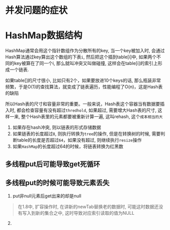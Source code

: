 # 并发问题的症状

# HashMap数据结构
HashMap通常会用这个指针数组作为分散所有的key, 当一个key被加入时, 会通过Hash算法通过key算出这个数组的下表`i`, 然后把这个插到table[i]中, 如果两个不同的key被算在了同一个i, 那么就叫冲突又叫做碰撞, 这样会在table[i]的索引上形成一个链表.

如果table[]的尺寸很小, 比如只有2个，如果要放进10个keys的话, 那么瓶装非常频繁，于是O(1)的查找算法，就变成了链表遍历，性能编程了O(n)，这是Hash表的缺陷

所以Hash表的尺寸和容量非常的重要。一般来说，Hash表这个容器当有数据要插入时, 都会检查容量有没有超过`thredhold`, 如果超过, 需要增大Hash表的尺寸, 这样一来, 整个Hash表里的元素都要被重新计算一遍, 这叫rehash, 这个`成本相当的大`

1. 如果存在hash冲突, 则以链表的形式存储数据
2. 如果链表的长度超过`8`, 则执行转换为`tree`的操作, 但是在转换树的时候, 需要判断table的长度是否超过`64`，如果没有超过, 则继续执行`resize`操作
3. 如果`HashMap`的长度超过64的时候，将链表转换为红黑数

## 多线程put后可能导致get死循环

## 多线程put的时候可能导致元素丢失
1. put非null元素后get出来的却是null
> 在1.8中, 扩容操作时, 在讲新的newTab替换老的数据时, 可能这时数据还没有写入到新的集合之中, 这时导致对应索引读取的值为NULL

2.
